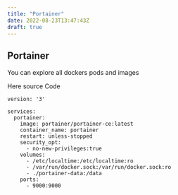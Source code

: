```yaml
---
title: "Portainer"
date: 2022-08-23T13:47:43Z
draft: true
---
```

Portainer
---

You can explore all dockers pods and images 




Here source Code 

```shell
version: '3'

services:
  portainer:
    image: portainer/portainer-ce:latest
    container_name: portainer
    restart: unless-stopped
    security_opt:
      - no-new-privileges:true
    volumes:
      - /etc/localtime:/etc/localtime:ro
      - /var/run/docker.sock:/var/run/docker.sock:ro
      - ./portainer-data:/data
    ports:
      - 9000:9000
```

